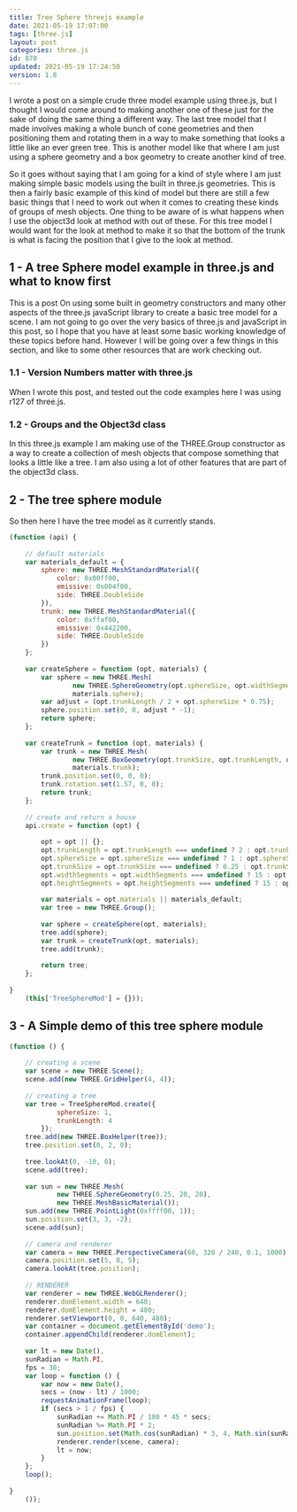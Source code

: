 ```yaml
---
title: Tree Sphere threejs example
date: 2021-05-19 17:07:00
tags: [three.js]
layout: post
categories: three.js
id: 870
updated: 2021-05-19 17:24:50
version: 1.8
---
```


I wrote a post on a simple crude three model example using three.js, but I thought I would come around to making another one of these just for the sake of doing the same thing a different way. The last tree model that I made involves making a whole bunch of cone geometries and then positioning them and rotating them in a way to make something that looks a little like an ever green tree. This is another model like that where I am just using a sphere geometry and a box geometry to create another kind of tree.

So it goes without saying that I am going for a kind of style where I am just making simple basic models using the built in three.js geometries. This is then a fairly basic example of this kind of model but there are still a few basic things that I need to work out when it comes to creating these kinds of groups of mesh objects. One thing to be aware of is what happens when I use the object3d look at method with out of these. For this tree model I would want for the look at method to make it so that the bottom of the trunk is what is facing the position that I give to the look at method. 

<!-- more -->

## 1 - A tree Sphere model example in three.js and what to know first

This is a post On using some built in geometry constructors and many other aspects of the three.js javaScript library to create a basic tree model for a scene. I am not going to go over the very basics of three.js and javaScript in this post, so I hope that you have at least some basic working knowledge of these topics before hand. However I will be going over a few things in this section, and like to some other resources that are work checking out. 

### 1.1 - Version Numbers matter with three.js

When I wrote this post, and tested out the code examples here I was using r127 of three.js.

### 1.2 - Groups and the Object3d class

In this three.js example I am making use of the THREE.Group constructor as a way to create a collection of mesh objects that compose something that looks a little like a tree. I am also using a lot of other features that are part of the object3d class.

## 2 - The tree sphere module

So then here I have the tree model as it currently stands.

```js
(function (api) {
 
    // default materials
    var materials_default = {
        sphere: new THREE.MeshStandardMaterial({
            color: 0x00ff00,
            emissive: 0x004f00,
            side: THREE.DoubleSide
        }),
        trunk: new THREE.MeshStandardMaterial({
            color: 0xffaf00,
            emissive: 0x442200,
            side: THREE.DoubleSide
        })
    };
 
    var createSphere = function (opt, materials) {
        var sphere = new THREE.Mesh(
                new THREE.SphereGeometry(opt.sphereSize, opt.widthSegments, opt.heightSegments),
                materials.sphere);
        var adjust = (opt.trunkLength / 2 + opt.sphereSize * 0.75);
        sphere.position.set(0, 0, adjust * -1);
        return sphere;
    };
 
    var createTrunk = function (opt, materials) {
        var trunk = new THREE.Mesh(
                new THREE.BoxGeometry(opt.trunkSize, opt.trunkLength, opt.trunkSize),
                materials.trunk);
        trunk.position.set(0, 0, 0);
        trunk.rotation.set(1.57, 0, 0);
        return trunk;
    };
 
    // create and return a house
    api.create = function (opt) {
 
        opt = opt || {};
        opt.trunkLength = opt.trunkLength === undefined ? 2 : opt.trunkLength;
        opt.sphereSize = opt.sphereSize === undefined ? 1 : opt.sphereSize;
        opt.trunkSize = opt.trunkSize === undefined ? 0.25 : opt.trunkSize;
        opt.widthSegments = opt.widthSegments === undefined ? 15 : opt.widthSegments;
        opt.heightSegments = opt.heightSegments === undefined ? 15 : opt.heightSegments;
 
        var materials = opt.materials || materials_default;
        var tree = new THREE.Group();
 
        var sphere = createSphere(opt, materials);
        tree.add(sphere);
        var trunk = createTrunk(opt, materials);
        tree.add(trunk);
 
        return tree;
    };
 
}
    (this['TreeSphereMod'] = {}));
```

## 3 - A Simple demo of this tree sphere module

```js
(function () {
 
    // creating a scene
    var scene = new THREE.Scene();
    scene.add(new THREE.GridHelper(4, 4));
 
    // creating a tree
    var tree = TreeSphereMod.create({
            sphereSize: 1,
            trunkLength: 4
        });
    tree.add(new THREE.BoxHelper(tree));
    tree.position.set(0, 2, 0);
 
    tree.lookAt(0, -10, 0);
    scene.add(tree);
 
    var sun = new THREE.Mesh(
            new THREE.SphereGeometry(0.25, 20, 20),
            new THREE.MeshBasicMaterial());
    sun.add(new THREE.PointLight(0xffff00, 1));
    sun.position.set(3, 3, -2);
    scene.add(sun);
 
    // camera and renderer
    var camera = new THREE.PerspectiveCamera(60, 320 / 240, 0.1, 1000);
    camera.position.set(5, 8, 5);
    camera.lookAt(tree.position);
 
    // RENDERER
    var renderer = new THREE.WebGLRenderer();
    renderer.domElement.width = 640;
    renderer.domElement.height = 480;
    renderer.setViewport(0, 0, 640, 480);
    var container = document.getElementById('demo');
    container.appendChild(renderer.domElement);
 
    var lt = new Date(),
    sunRadian = Math.PI,
    fps = 30;
    var loop = function () {
        var now = new Date(),
        secs = (now - lt) / 1000;
        requestAnimationFrame(loop);
        if (secs > 1 / fps) {
            sunRadian += Math.PI / 180 * 45 * secs;
            sunRadian %= Math.PI * 2;
            sun.position.set(Math.cos(sunRadian) * 3, 4, Math.sin(sunRadian) * 3);
            renderer.render(scene, camera);
            lt = now;
        }
    };
    loop();
 
}
    ());
```